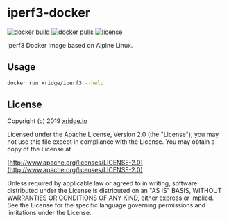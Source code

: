 # iperf3-docker

[![docker build](https://img.shields.io/docker/cloud/build/xridge/iperf3.svg)](https://hub.docker.com/r/xridge/iperf3)
[![docker pulls](https://img.shields.io/docker/pulls/xridge/iperf3.svg)](https://hub.docker.com/r/xridge/iperf3)
[![license](https://img.shields.io/badge/License-Apache%202.0-blue.svg)](https://www.apache.org/licenses/LICENSE-2.0)

iperf3 Docker Image based on Alpine Linux.

## Usage
```bash
docker run xridge/iperf3 --help
```

## License
Copyright (c) 2019 [xridge.io](https://xridge.io)

Licensed under the Apache License, Version 2.0 (the "License");
you may not use this file except in compliance with the License.
You may obtain a copy of the License at

[http://www.apache.org/licenses/LICENSE-2.0](http://www.apache.org/licenses/LICENSE-2.0)

Unless required by applicable law or agreed to in writing, software
distributed under the License is distributed on an "AS IS" BASIS,
WITHOUT WARRANTIES OR CONDITIONS OF ANY KIND, either express or implied.
See the License for the specific language governing permissions and
limitations under the License.
